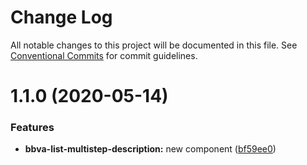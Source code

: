 # Change Log

All notable changes to this project will be documented in this file.
See [Conventional Commits](https://conventionalcommits.org) for commit guidelines.

# 1.1.0 (2020-05-14)

### Features

- **bbva-list-multistep-description:** new component ([bf59ee0](http://globaldevtools.bbva.com:7999/bbva_global_ui_studio_web_components/bbva-web-components-app/commits/bf59ee067d35ed4e70ca47cdfc7bc4ef873bb8ea))
